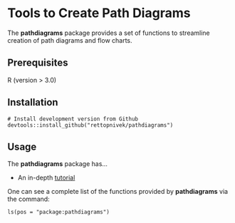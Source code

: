 # Tools to Create Path Diagrams

The **pathdiagrams** package provides a set of functions to streamline creation of path diagrams and flow charts.

## Prerequisites

R (version > 3.0)

## Installation

```{r}
# Install development version from Github
devtools::install_github("rettopnivek/pathdiagrams")
```

## Usage

The **pathdiagrams** package has... 

* An in-depth [tutorial](https://rettopnivek.github.io/pathdiagrams/articles/Tutorial.html)

One can see a complete list of the functions provided by **pathdiagrams** via the command:

```{r}
ls(pos = "package:pathdiagrams")
```

